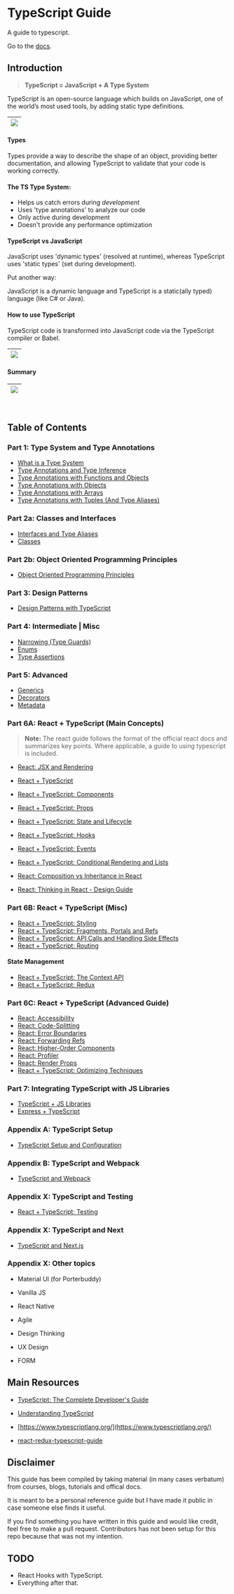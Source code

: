 # TypeScript Guide

A guide to typescript.

Go to the [docs](./docs/00-index.md).

## Introduction

> **TypeScript = JavaScript + A Type System**

TypeScript is an open-source language which builds on JavaScript, one of the world’s most used tools, by adding static type definitions.


|![](./docs/screenshots/01-typescript.png)
|--


#### Types

Types provide a way to describe the shape of an object, providing better documentation, and allowing TypeScript to validate that your code is working correctly.

#### The TS Type System:

 - Helps us catch errors during *development*
 - Uses 'type annotations' to analyze our code
 - Only active during development
 - Doesn't provide any performance optimization

#### TypeScript vs JavaScript

JavaScript uses 'dynamic types' (resolved at runtime), whereas TypeScript uses 'static types' (set during development).

Put another way:

JavaScript is a dynamic language and TypeScript is a static(ally typed) language (like C# or Java).

#### How to use TypeScript

TypeScript code is transformed into JavaScript code via the TypeScript compiler or Babel.

|![](./docs/screenshots/02-ts-compiler.png)
|--


#### Summary

|![](./docs/screenshots/03-summary.png)
|--

<br />

## Table of Contents

### Part 1: Type System and Type Annotations

 - [What is a Type System](/docs/01-type-system.md)
 - [Type Annotations and Type Inference](/docs/02-type-annotations-and-inference.md)
 - [Type Annotations with Functions and Objects](/docs/03-type-annotations-with-functions.md)
 - [Type Annotations with Objects](/docs/04-type-annotations-with-objects.md)
 - [Type Annotations with Arrays](/docs/05-type-annotations-with-arrays.md)
 - [Type Annotations with Tuples (And Type Aliases)](/docs/06-type-annotations-with-tuples.md)

### Part 2a: Classes and Interfaces

 - [Interfaces and Type Aliases](/docs/07-interfaces.md)
 - [Classes](/docs/08-classes.md)

### Part 2b: Object Oriented Programming Principles

 - [Object Oriented Programming Principles](/docs/09-object-oriented-programming.md)

### Part 3: Design Patterns

 - [Design Patterns with TypeScript](/docs/10-design-patterns.md)

### Part 4: Intermediate | Misc

 - [Narrowing (Type Guards)](/docs/11-type-guards.md)
 - [Enums](/docs/12-enums.md)
 - [Type Assertions](/docs/13-type-assertions.md)

### Part 5: Advanced

 - [Generics](/docs/14-generics.md)
 - [Decorators](/docs/15-decorators.md)
 - [Metadata](/docs/16-metadata.md)

### Part 6A: React + TypeScript (Main Concepts)

>**Note:** The react guide follows the format of the official react docs and summarizes key points. Where applicable, a guide to using typescript is included.

 - [React: JSX and Rendering](/docs/19-react-jsx-and-rendering.md)
 - [React + TypeScript](/docs/20-ts-and-react.md)
 - [React + TypeScript: Components](/docs/21-tsx-components.md)
 - [React + TypeScript: Props](/docs/22-tsx-props.md)
 - [React + TypeScript: State and Lifecycle](/docs/23-tsx-state-and-lifecycle.md)
 - [React + TypeScript: Hooks](/docs/24-tsx-hooks.md)
 - [React + TypeScript: Events](/docs/25-tsx-events.md)
 - [React + TypeScript: Conditional Rendering and Lists](/docs/26-tsx-conditional-rendering-and-lists.md)

 - [React: Composition vs Inheritance in React](/docs/27-tsx-composition-vs-inheritance.md)
 - [React: Thinking in React - Design Guide](/docs/28-tsx-thinking-in-react.md)

### Part 6B: React + TypeScript (Misc)

 - [React + TypeScript: Styling](/docs/29-tsx-styling.md)
 - [React + TypeScript: Fragments, Portals and Refs](/docs/30-tsx-fragments-portals-and-refs.md)
 - [React + TypeScript: API Calls and Handling Side Effects](/docs/31-tsx-api-calls-and-handling-side-effects.md)
 - [React + TypeScript: Routing](/docs/32-tsx-routing.md)

#### State Management

 - [React + TypeScript: The Context API](/docs/33-tsx-context-api.md)
 - [React + TypeScript: Redux](/docs/34-ts-redux.md)

### Part 6C: React + TypeScript (Advanced Guide)

 - [React: Accessibility]()
 - [React: Code-Splitting]()
 - [React: Error Boundaries]()
 - [React: Forwarding Refs]()
 - [React: Higher-Order Components]()
 - [React: Profiler]()
 - [React: Render Props]()
 - [React + TypeScript: Optimizing Techniques](/docs/36-tsx-optimizing.md)


### Part 7: Integrating TypeScript with JS Libraries

 - [TypeScript + JS Libraries](/docs/17-ts-and-js-libraries.md)
 - [Express + TypeScript](/docs/18-ts-and-express.md)

### Appendix A: TypeScript Setup

 - [TypeScript Setup and Configuration](/docs/98-ts-setup.md)

### Appendix B: TypeScript and Webpack

 - [TypeScript and Webpack](/docs/99-ts-webpack.md)

### Appendix X: TypeScript and Testing

 - [React + TypeScript: Testing](/docs/40-tsx-testing.md)

### Appendix X: TypeScript and Next

 - [TypeScript and Next.js](/docs/35-tsx-next.md)

### Appendix X: Other topics

 - Material UI (for Porterbuddy)

 - Vanilla JS
 - React Native

 - Agile
 - Design Thinking
 - UX Design
 - FORM

## Main Resources

 - [TypeScript: The Complete Developer's Guide](https://www.udemy.com/course/typescript-the-complete-developers-guide)
 - [Understanding TypeScript](https://www.udemy.com/course/understanding-typescript)

 - [https://www.typescriptlang.org/](https://www.typescriptlang.org/)

 - [react-redux-typescript-guide](https://github.com/piotrwitek/react-redux-typescript-guide)

## Disclaimer

This guide has been compiled by taking material (in many cases verbatum) from courses, blogs, tutorials and offical docs.

It is meant to be a personal reference guide but I have made it public in case someone else finds it useful.

If you find something you have written in this guide and would like credit, feel free to make a pull request. Contributors has not been setup for this repo because that was not my intention.

## TODO

 - React Hooks with TypeScript.
 - Everything after that.